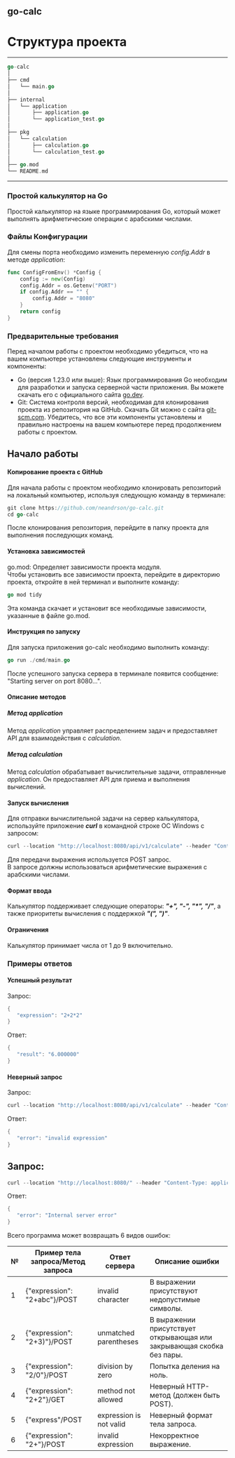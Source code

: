 
## go-calc

# Структура проекта

---
```go
go-calc  
│  
├── cmd  
│   └── main.go  
│  
├── internal  
│   └── application  
│       ├── application.go  
│       └── application_test.go  
│  
├── pkg  
│   └── calculation  
│       ├── calculation.go  
│       └── calculation_test.go  
│  
├── go.mod  
└── README.md
```
---
### Простой калькулятор на Go

Простой калькулятор на языке программирования Go, который может выполнять арифметические операции с арабскими числами.

### Файлы Конфигурации

Для смены порта необходимо изменить переменную *config.Addr* в методе *application*:
```go
func ConfigFromEnv() *Config {
    config := new(Config)  
    config.Addr = os.Getenv("PORT")  
    if config.Addr == "" {  
        config.Addr = "8080"  
    }  
    return config  
}
```
### Предварительные требования
Перед началом работы с проектом необходимо убедиться, что на вашем компьютере установлены следующие инструменты и компоненты:  
- Go (версия 1.23.0 или выше): Язык программирования Go необходим для разработки и запуска серверной части приложения. Вы можете скачать его с официального сайта [go.dev](https://go.dev/).
- Git: Система контроля версий, необходимая для клонирования проекта из репозитория на GitHub. Скачать Git можно с сайта [git-scm.com](https://git-scm.com/).
Убедитесь, что все эти компоненты установлены и правильно настроены на вашем компьютере перед продолжением работы с проектом.
## Начало работы  
#### Копирование проекта с GitHub  
Для начала работы с проектом необходимо клонировать репозиторий на локальный компьютер, используя следующую команду в терминале:
```go
git clone https://github.com/neandrson/go-calc.git  
cd go-calc
```
После клонирования репозитория, перейдите в папку проекта для выполнения последующих команд.
#### Установка зависимостей  
go.mod: Определяет зависимости проекта модуля.  
Чтобы установить все зависимости проекта, перейдите в директорию проекта, откройте в ней терминал и выполните команду:  
```go
go mod tidy
```
Эта команда скачает и установит все необходимые зависимости, указанные в файле go.mod.
#### Инструкция по запуску  
Для запуска приложения go-calc необходимо выполнить команду:  
```go
go run ./cmd/main.go
```
После успешного запуска сервера в терминале появится сообщение: "Starting server on port 8080...".
#### Описание методов  
##### ***Метод application***  
Метод *application* управляет распределением задач и предоставляет API для взаимодействия с *calculation*.  
##### ***Метод calculation***  
Метод *calculation* обрабатывает вычислительные задачи, отправленные *application*. Он предоставляет API для приема и выполнения вычислений.
#### Запуск вычисления  
Для отправки вычислительной задачи на сервер калькулятора, используйте приложение ***curl*** в командной строке ОС Windows с запросом:
```go
curl --location "http://localhost:8080/api/v1/calculate" --header "Content-Type: application/json" --data "{ \"expression\": \"2+2*2\" }"
```
Для передачи выражения используется POST запрос.  
В запросе должны использоваться арифметические выражения с арабскими числами.  
#### Формат ввода  
Калькулятор поддерживает следующие операторы: ***"+", "-", "\*", "/"***, а также приоритеты вычисления с поддержкой ***"(", ")"***.
#### Ограничения
Калькулятор принимает числа от 1 до 9 включительно.   
### Примеры ответов  
#### Успешный результат
Запрос:
```go
{  
   "expression": "2+2*2"
}
```
Ответ:
```go
{
   "result": "6.000000"
}
```

#### Неверный запрос
Запрос:
```go
curl --location "http://localhost:8080/api/v1/calculate" --header "Content-Type: application/json" --data "{ \"expression\": \"2+2+\" }"
```
Ответ:
```go
{
   "error": "invalid expression"
}
```
Запрос:
---
```go
curl --location "http://localhost:8080/" --header "Content-Type: application/json" --data "{ \"expression\": \"2+2*2\" }"
```
Ответ:
```go
{
   "error": "Internal server error"
}
```
Всего программа может возвращать 6 видов ошибок:

<table>
	<thead>
		<tr>
			<th>№</th>
			<th>Пример тела запроса/Метод запроса</th>
			<th>Ответ сервера</th>
			<th>Описание ошибки</th>
		</tr>
	</thead>
	<tbody>
		<tr>
			<td>1</td>
			<td>{"expression": "2+abc"}/POST</td>
			<td>invalid character</td>
			<td>В выражении присутствуют недопустимые символы.</td>
		</tr>
		<tr>
			<td>2</td>
			<td>{"expression": "2+3)"}/POST</td>
			<td>unmatched parentheses</td>
			<td>В выражении присутствует открывающая или закрывающая скобка без пары.</td>
		</tr>
		<tr>
			<td>3</td>
			<td>{"expression": "2/0"}/POST</td>
			<td>division by zero</td>
			<td>Попытка деления на ноль.</td>
		</tr>
		<tr>
			<td>4</td>
			<td>{"expression": "2+2"}/GET</td>
			<td>method not allowed</td>
			<td>Неверный HTTP-метод (должен быть POST).</td>
		</tr>
		<tr>
			<td>5</td>
			<td>{"express"/POST</td>
			<td>expression is not valid</td>
			<td>Неверный формат тела запроса.</td>
		</tr>
		<tr>
			<td>6</td>
			<td>{"expression": "2+"}/POST</td>
			<td>invalid expression</td>
			<td>Некорректное выражение.</td>
		</tr>
	</tbody>
</table>
